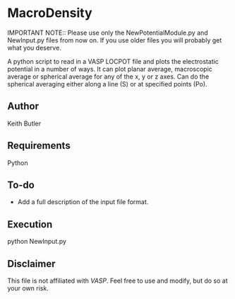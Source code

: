 MacroDensity
====================
IMPORTANT NOTE::
Please use only the NewPotentialModule.py and NewInput.py files from now on. If you use older files you will probably get what you deserve. 



A python script to read in a VASP LOCPOT file and plots the electrostatic potential in a number of ways. It can plot planar average, macroscopic average or spherical average for any of the x, y or z axes. Can do the spherical averaging either along a line (S) or at specified points (Po).

Author
------------
Keith Butler


Requirements
------------
Python

To-do
------------
- Add a full description of the input file format.

Execution
------------
python NewInput.py

Disclaimer
----------
This file is not affiliated with *VASP*. Feel free to use and modify, but do so at your own risk.
